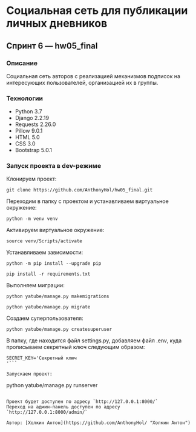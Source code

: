 # Социальная сеть для публикации личных дневников
## Спринт 6 — hw05_final

### Описание
Социальная сеть авторов с реализацией механизмов подписок на интересующих пользователей, организацией их в группы.

### Технологии
- Python 3.7
- Django 2.2.19
- Requests 2.26.0
- Pillow 9.0.1
- HTML 5.0
- CSS 3.0
- Bootstrap 5.0.1

### Запуск проекта в dev-режиме
Клонируем проект:
```
git clone https://github.com/AnthonyHol/hw05_final.git
```

Переходим в папку с проектом и устанавливаем виртуальное окружение:
```
python -m venv venv
```

Активируем виртуальное окружение:
```
source venv/Scripts/activate
```

Устанавливаем зависимости:
```
python -m pip install --upgrade pip
```
```
pip install -r requirements.txt
```

Выполняем миграции:
```
python yatube/manage.py makemigrations
```
```
python yatube/manage.py migrate
```

Создаем суперпользователя:
```
python yatube/manage.py createsuperuser
```

В папку, где находится файл settings.py, добавляем файл .env, куда прописываем секретный ключ следующим образом:
```
SECRET_KEY='Секретный ключ
'```

Запускаем проект:
```
python yatube/manage.py runserver
```

Проект будет доступен по адресу `http://127.0.0.1:8000/`
Переход на админ-панель доступен по адресу `http://127.0.0.1:8000/admin/`

Автор: [Холкин Антон](https://github.com/AnthonyHol/ "Холкин Антон")
